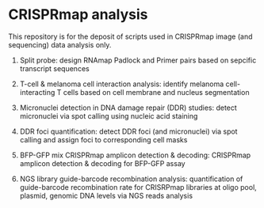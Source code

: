 # CRISPRmap analysis
This repository is for the deposit of scripts used in CRISPRmap image (and sequencing) data analysis only.

1. Split probe: design RNAmap Padlock and Primer pairs based on sepcific transcript sequences

2. T-cell & melanoma cell interaction analysis: identify melanoma cell-interacting T cells based on cell membrane and nucleus segmentation

3. Micronuclei detection in DNA damage repair (DDR) studies: detect micronuclei via spot calling using nucleic acid staining

4. DDR foci quantification: detect DDR foci (and micronuclei) via spot calling and assign foci to corresponding cell masks

5. BFP-GFP mix CRISPRmap amplicon detection & decoding: CRISPRmap amplicon detection & decoding for BFP-GFP assay

6. NGS library guide-barcode recombination analysis: quantification of guide-barcode recombination rate for CRISRPmap libraries at oligo pool, plasmid, genomic DNA levels via NGS reads analysis
